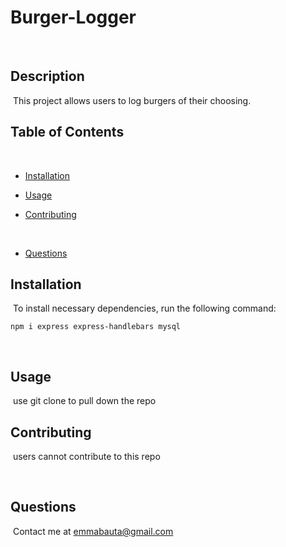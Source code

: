 # Burger-Logger 
​
## Description
​
This project allows users to log burgers of their choosing.
​
## Table of Contents 
​
* [Installation](#installation)
​
* [Usage](#usage)

* [Contributing](#contributing)

​
* [Questions](#questions)
​
## Installation
​
To install necessary dependencies, run the following command:
​
```
npm i express express-handlebars mysql
```
​
## Usage
​
use git clone to pull down the repo 
​
  
## Contributing
​
users cannot contribute to this repo

​
## Questions
​
Contact me at emmabauta@gmail.com